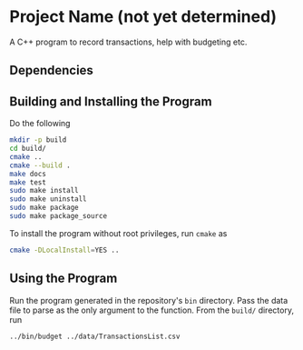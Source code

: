 # Project Name (not yet determined)

A C++ program to record transactions, help with budgeting etc.

## Dependencies



## Building and Installing the Program

Do the following

```bash
mkdir -p build
cd build/
cmake ..
cmake --build .
make docs
make test
sudo make install
sudo make uninstall
sudo make package
sudo make package_source
```

To install the program without root privileges, run `cmake` as

```bash
cmake -DLocalInstall=YES ..
```

## Using the Program

Run the program generated in the repository's `bin` directory. Pass the data file to parse as the only argument to the function. From the `build/` directory, run

```bash
../bin/budget ../data/TransactionsList.csv
```